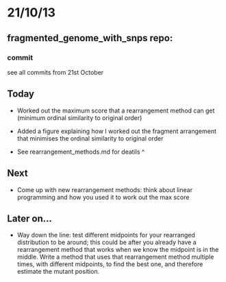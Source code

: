 21/10/13
========================================================

fragmented_genome_with_snps repo:
---------------------------------

### commit

see all commits from 21st October

## Today

- Worked out the maximum score that a rearrangement method can get (minimum ordinal similarity to original order)

- Added a figure explaining how I worked out the fragment arrangement that minimises the ordinal similarity to original order

- See rearrangement_methods.md for deatils ^

## Next

- Come up with new rearrangement methods: think about linear programming and how you used it to work out the max score

## Later on...

- Way down the line: test different midpoints for your rearranged distribution to be around; this could be after you already have a rearrangement method that works when we know the midpoint is in the middle. Write a method that uses that rearrangement method multiple times, with different midpoints, to find the best one, and therefore estimate the mutant position.
